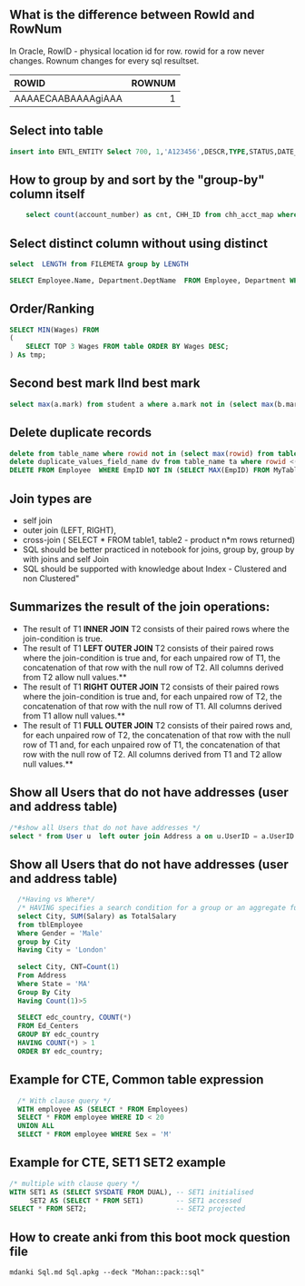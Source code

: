 ## What is the difference between RowId and RowNum

In Oracle, RowID - physical location id for row. rowid for a row never changes. Rownum changes for every sql resultset.

| ROWID					      |ROWNUM	|
|:------------------------|------:|
| AAAAECAABAAAAgiAAA		    |1 |


## Select into table

```SQL
insert into ENTL_ENTITY Select 700, 1,'A123456',DESCR,TYPE,STATUS,DATE_CREATED,DATE_MODIFIED,MODIFIED_BY,CREATED_BY,UNIVERSE_ID From  ENTL_ENTITY  Where ID = 667
  ```

## How to group by and sort by the "group-by" column itself
```SQL
    select count(account_number) as cnt, CHH_ID from chh_acct_map where approved_on is not null group by chh_id order by cnt desc
```

## Select distinct column without using distinct
```SQL
select  LENGTH from FILEMETA group by LENGTH
```

```SQL
SELECT Employee.Name, Department.DeptName  FROM Employee, Department WHERE Employee.Dept_ID = Department.Dept_ID;
```

## Order/Ranking
```SQL
SELECT MIN(Wages) FROM 
( 
    SELECT TOP 3 Wages FROM table ORDER BY Wages DESC; 
) As tmp; 
```

## Second best mark IInd best mark
```SQL
select max(a.mark) from student a where a.mark not in (select max(b.mark) from student b)
```

## Delete duplicate records

```SQL
delete from table_name where rowid not in (select max(rowid) from table group by duplicate_values_field_name);
delete duplicate_values_field_name dv from table_name ta where rowid <(select min(rowid)  from table_name tb where ta.dv=tb.dv); 
DELETE FROM Employee  WHERE EmpID NOT IN (SELECT MAX(EmpID) FROM MyTable GROUP BY EmpName)
```

## Join types are
* self join
* outer join (LEFT, RIGHT), 
* cross-join ( SELECT * FROM table1, table2 - product n*m rows returned)
* SQL should be better practiced in notebook for joins, group by, group by with joins and self Join
* SQL should be supported with knowledge about Index - Clustered and non Clustered"

## Summarizes the result of the join operations:

* The result of T1 **INNER JOIN** T2 consists of their paired rows where the join-condition is true.
* The result of T1 **LEFT OUTER JOIN** T2 consists of their paired rows where the join-condition is true and, for each unpaired row of T1, the   concatenation of that row with the null row of T2. All columns derived from T2 allow null values.** 
* The result of T1 **RIGHT OUTER JOIN** T2 consists of their paired rows where the join-condition is true and, for each unpaired row of T2, the concatenation of that row with the null row of T1. All columns derived from T1 allow null values.** 
* The result of T1 **FULL OUTER JOIN** T2 consists of their paired rows and, for each unpaired row of T2, the concatenation of that row with the null row of T1 and, for each unpaired row of T1, the concatenation of that row with the null row of T2. All columns derived from T1 and T2 allow null values.**


## Show all Users that do not have addresses (user and address table)

 ```SQL
/*#show all Users that do not have addresses */
select * from User u  left outer join Address a on u.UserID = a.UserID  where a.UserID is null 
  ```

## Show all Users that do not have addresses (user and address table)
```SQL
  /*Having vs Where*/
  /* HAVING specifies a search condition for a group or an aggregate function used in SELECT statement. */
  select City, SUM(Salary) as TotalSalary
  from tblEmployee
  Where Gender = 'Male'
  group by City
  Having City = 'London'
  
  select City, CNT=Count(1)
  From Address
  Where State = 'MA'
  Group By City
  Having Count(1)>5
  
  SELECT edc_country, COUNT(*)
  FROM Ed_Centers
  GROUP BY edc_country
  HAVING COUNT(*) > 1
  ORDER BY edc_country;
```

## Example for CTE, Common table expression
```SQL
  /* With clause query */
  WITH employee AS (SELECT * FROM Employees)
  SELECT * FROM employee WHERE ID < 20
  UNION ALL
  SELECT * FROM employee WHERE Sex = 'M'
```

## Example for CTE, SET1 SET2 example
```SQL
/* multiple with clause query */
WITH SET1 AS (SELECT SYSDATE FROM DUAL), -- SET1 initialised
     SET2 AS (SELECT * FROM SET1)        -- SET1 accessed
SELECT * FROM SET2;                      -- SET2 projected
```


## How to create anki from this boot mock question file

```
mdanki Sql.md Sql.apkg --deck "Mohan::pack::sql"
```
